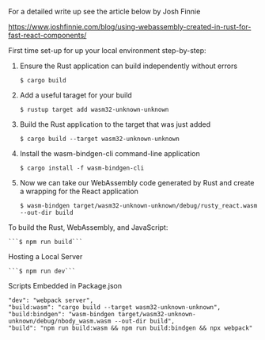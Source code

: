 
For a detailed write up see the article below by Josh Finnie 
    
https://www.joshfinnie.com/blog/using-webassembly-created-in-rust-for-fast-react-components/

First time set-up for up your local environment step-by-step:

1) Ensure the Rust application can build independently without errors
    
    ```$ cargo build```
    
2) Add a useful taraget for your build
    
    ```$ rustup target add wasm32-unknown-unknown```
    
3) Build the Rust application to the target that was just added
    
    ```$ cargo build --target wasm32-unknown-unknown```

4) Install the wasm-bindgen-cli command-line application
    
    ```$ cargo install -f wasm-bindgen-cli```

5) Now we can take our WebAssembly code generated by Rust and create a wrapping for the React application
    
    ```$ wasm-bindgen target/wasm32-unknown-unknown/debug/rusty_react.wasm --out-dir build```


To build the Rust, WebAssembly, and JavaScript:
    
    ```$ npm run build```

Hosting a Local Server
    
    ```$ npm run dev```

Scripts Embedded in Package.json
    
    "dev": "webpack server",
    "build:wasm": "cargo build --target wasm32-unknown-unknown",
    "build:bindgen": "wasm-bindgen target/wasm32-unknown-unknown/debug/nbody_wasm.wasm --out-dir build",
    "build": "npm run build:wasm && npm run build:bindgen && npx webpack"
